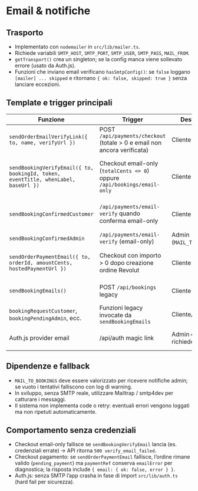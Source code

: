 # Email & notifiche

## Trasporto
- Implementato con `nodemailer` in `src/lib/mailer.ts`.
- Richiede variabili `SMTP_HOST`, `SMTP_PORT`, `SMTP_USER`, `SMTP_PASS`, `MAIL_FROM`.
- `getTransport()` crea un singleton; se la config manca viene sollevato errore (usato da Auth.js).
- Funzioni che inviano email verificano `hasSmtpConfig()`: se `false` loggano `[mailer] ... skipped` e ritornano `{ ok: false, skipped: true }` senza lanciare eccezioni.

## Template e trigger principali
| Funzione | Trigger | Destinatario | Contenuto |
| --- | --- | --- | --- |
| `sendOrderEmailVerifyLink({ to, name, verifyUrl })` | POST `/api/payments/checkout` (totale > 0 e email non ancora verificata) | Cliente | Email con link di verifica (`verifyUrl` → `/api/payments/email-verify`) |
| `sendBookingVerifyEmail({ to, bookingId, token, eventTitle, whenLabel, baseUrl })` | Checkout email-only (`totalCents <= 0`) oppure `/api/bookings/email-only` | Cliente | Mail con bottone “Conferma prenotazione” che chiama `/api/payments/email-verify?token=...` |
| `sendBookingConfirmedCustomer` | `/api/payments/email-verify` quando conferma email-only | Cliente | Conferma prenotazione con riepilogo persone/evento |
| `sendBookingConfirmedAdmin` | `/api/payments/email-verify` (email-only) | Admin (`MAIL_TO_BOOKINGS`) | Avviso prenotazione confermata |
| `sendOrderPaymentEmail({ to, orderId, amountCents, hostedPaymentUrl })` | Checkout con importo > 0 dopo creazione ordine Revolut | Cliente | Invita a completare pagamento (bottone + link fallback). Salva esito in `paymentRef` |
| `sendBookingEmails()` | POST `/api/bookings` legacy | Cliente + Admin | Set di template legacy (richiesta, pending, confirmed) |
| `bookingRequestCustomer`, `bookingPendingAdmin`, ecc. | Funzioni legacy invocate da `sendBookingEmails` | Cliente/Admin | Coprono casi pranzo/cena legacy |
| Auth.js provider email | /api/auth magic link | Admin che richiede login | Usa template predefinito NextAuth (via SMTP) |

## Dipendenze e fallback
- `MAIL_TO_BOOKINGS` deve essere valorizzato per ricevere notifiche admin; se vuoto i tentativi falliscono con log di warning.
- In sviluppo, senza SMTP reale, utilizzare Mailtrap / smtp4dev per catturare i messaggi.
- Il sistema non implementa code o retry: eventuali errori vengono loggati ma non ripetuti automaticamente.

## Comportamento senza credenziali
- Checkout email-only fallisce se `sendBookingVerifyEmail` lancia (es. credenziali errate) → API ritorna `500 verify_email_failed`.
- Checkout pagamento: se `sendOrderPaymentEmail` fallisce, l’ordine rimane valido (`pending_payment`) ma `paymentRef` conserva `emailError` per diagnostica; la risposta include `{ email: { ok: false, error } }`.
- Auth.js: senza SMTP l’app crasha in fase di import `src/lib/auth.ts` (hard fail per sicurezza).
